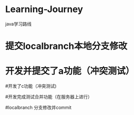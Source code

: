 # Learning-Journey
java学习路线

# 提交localbranch本地分支修改

# 开发并提交了a功能（冲突测试）

#开发了c功能（冲突测试)

#开发完成测试合并功能（在服务器上进行）

#localbranch 分支修改并commit
